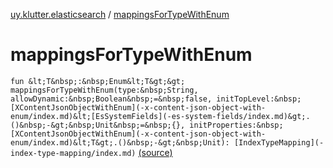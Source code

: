 [uy.klutter.elasticsearch](index.md) / [mappingsForTypeWithEnum](.)


# mappingsForTypeWithEnum

`fun &lt;T&nbsp;:&nbsp;Enum&lt;T&gt;&gt; mappingsForTypeWithEnum(type:&nbsp;String, allowDynamic:&nbsp;Boolean&nbsp;=&nbsp;false, initTopLevel:&nbsp;[XContentJsonObjectWithEnum](-x-content-json-object-with-enum/index.md)&lt;[EsSystemFields](-es-system-fields/index.md)&gt;.()&nbsp;-&gt;&nbsp;Unit&nbsp;=&nbsp;{}, initProperties:&nbsp;[XContentJsonObjectWithEnum](-x-content-json-object-with-enum/index.md)&lt;T&gt;.()&nbsp;-&gt;&nbsp;Unit): [IndexTypeMapping](-index-type-mapping/index.md)` [(source)](https://github.com/kohesive/klutter/blob/master/elasticsearch-jdk7/src/main/kotlin/uy/klutter/elasticsearch/Mappings.kt#L22)


